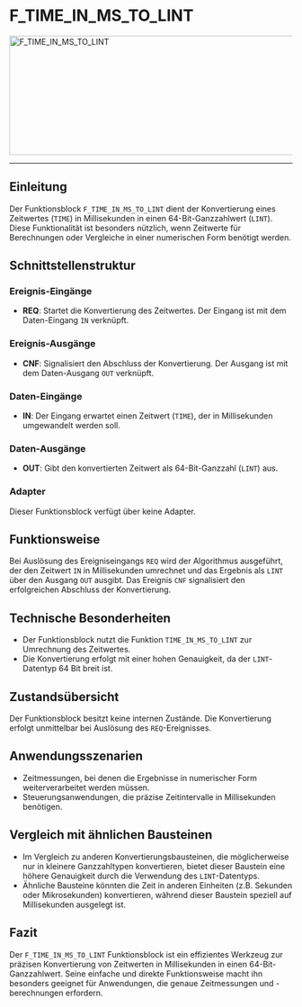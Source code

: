 # F_TIME_IN_MS_TO_LINT

<img width="1520" height="212" alt="F_TIME_IN_MS_TO_LINT" src="https://github.com/user-attachments/assets/461a5741-0611-455b-92b2-5ce407357498" />

* * * * * * * * * *

## Einleitung
Der Funktionsblock `F_TIME_IN_MS_TO_LINT` dient der Konvertierung eines Zeitwertes (`TIME`) in Millisekunden in einen 64-Bit-Ganzzahlwert (`LINT`). Diese Funktionalität ist besonders nützlich, wenn Zeitwerte für Berechnungen oder Vergleiche in einer numerischen Form benötigt werden.

## Schnittstellenstruktur

### **Ereignis-Eingänge**
- **REQ**: Startet die Konvertierung des Zeitwertes. Der Eingang ist mit dem Daten-Eingang `IN` verknüpft.

### **Ereignis-Ausgänge**
- **CNF**: Signalisiert den Abschluss der Konvertierung. Der Ausgang ist mit dem Daten-Ausgang `OUT` verknüpft.

### **Daten-Eingänge**
- **IN**: Der Eingang erwartet einen Zeitwert (`TIME`), der in Millisekunden umgewandelt werden soll.

### **Daten-Ausgänge**
- **OUT**: Gibt den konvertierten Zeitwert als 64-Bit-Ganzzahl (`LINT`) aus.

### **Adapter**
Dieser Funktionsblock verfügt über keine Adapter.

## Funktionsweise
Bei Auslösung des Ereigniseingangs `REQ` wird der Algorithmus ausgeführt, der den Zeitwert `IN` in Millisekunden umrechnet und das Ergebnis als `LINT` über den Ausgang `OUT` ausgibt. Das Ereignis `CNF` signalisiert den erfolgreichen Abschluss der Konvertierung.

## Technische Besonderheiten
- Der Funktionsblock nutzt die Funktion `TIME_IN_MS_TO_LINT` zur Umrechnung des Zeitwertes.
- Die Konvertierung erfolgt mit einer hohen Genauigkeit, da der `LINT`-Datentyp 64 Bit breit ist.

## Zustandsübersicht
Der Funktionsblock besitzt keine internen Zustände. Die Konvertierung erfolgt unmittelbar bei Auslösung des `REQ`-Ereignisses.

## Anwendungsszenarien
- Zeitmessungen, bei denen die Ergebnisse in numerischer Form weiterverarbeitet werden müssen.
- Steuerungsanwendungen, die präzise Zeitintervalle in Millisekunden benötigen.

## Vergleich mit ähnlichen Bausteinen
- Im Vergleich zu anderen Konvertierungsbausteinen, die möglicherweise nur in kleinere Ganzzahltypen konvertieren, bietet dieser Baustein eine höhere Genauigkeit durch die Verwendung des `LINT`-Datentyps.
- Ähnliche Bausteine könnten die Zeit in anderen Einheiten (z.B. Sekunden oder Mikrosekunden) konvertieren, während dieser Baustein speziell auf Millisekunden ausgelegt ist.

## Fazit
Der `F_TIME_IN_MS_TO_LINT` Funktionsblock ist ein effizientes Werkzeug zur präzisen Konvertierung von Zeitwerten in Millisekunden in einen 64-Bit-Ganzzahlwert. Seine einfache und direkte Funktionsweise macht ihn besonders geeignet für Anwendungen, die genaue Zeitmessungen und -berechnungen erfordern.
